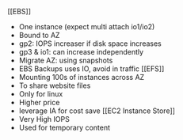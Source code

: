 [[EBS]] 
- One instance (expect multi attach io1/io2)
- Bound to AZ
- gp2: IOPS increaser if disk space increases
- gp3  & io1: can increase independently 
- Migrate AZ: using snapshots
- EBS Backups uses IO, avoid in traffic 
[[EFS]]
- Mounting 100s of instances across AZ 
- To share website files
- Only for linux 
- Higher price 
- leverage IA for cost save
[[EC2 Instance Store]] 
- Very High IOPS
- Used for temporary content